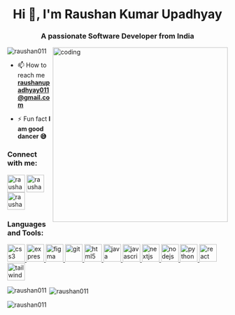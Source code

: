 <h1 align="center">Hi 👋, I'm Raushan Kumar Upadhyay</h1>
<h3 align="center">A passionate Software Developer from India</h3>

<img align="right" alt="coding" width="400" src="https://media.tenor.com/qJ5evVs-_uUAAAAC/coding.gif">

<p align="left"> <img src="https://komarev.com/ghpvc/?username=raushan011&label=Profile%20views&color=0e75b6&style=flat" alt="raushan011" /> </p>

- 📫 How to reach me **raushanupadhyay011@gmail.com**

- ⚡ Fun fact **I am good dancer 😅**

<h3 align="left">Connect with me:</h3>
<p align="left">
<a href="https://linkedin.com/in/raushan-upadhyay-194647223" target="blank"><img align="center" src="https://cdn-icons-png.flaticon.com/512/174/174857.png" alt="raushan-upadhyay-194647223" height="40" width="40" /></a>
<a href="https://instagram.com/raushan_upadhyay_01" target="blank"><img align="center" 
src="https://upload.wikimedia.org/wikipedia/commons/thumb/e/e7/Instagram_logo_2016.svg/2048px-Instagram_logo_2016.svg.png" alt="raushan_upadhyay_01" height="40" width="40" /></a>
<a href="https://www.leetcode.com/raushanupadhyay01" target="blank"><img align="center" src="https://leetcode.com/static/images/LeetCode_logo_rvs.png" alt="raushanupadhyay01" height="40" width="40" /></a>
</p>

<h3 align="left">Languages and Tools:</h3>
<p align="left"> <a href="https://www.w3schools.com/css/" target="_blank" rel="noreferrer"> <img src="https://upload.wikimedia.org/wikipedia/commons/thumb/d/d5/CSS3_logo_and_wordmark.svg/1452px-CSS3_logo_and_wordmark.svg.png" alt="css3"  height="40"/> </a> <a href="https://expressjs.com" target="_blank" rel="noreferrer"> <img src="https://inapp.com/wp-content/uploads/elementor/thumbs/express-js-01-1-q05uw85vt1jqloiy5k82sfy7tgvysgt1uqld8slsbc.png" alt="express" height="40"/> </a> <a href="https://www.figma.com/" target="_blank" rel="noreferrer"> <img src="https://www.vectorlogo.zone/logos/figma/figma-icon.svg" alt="figma" height="40"/> </a> <a href="https://git-scm.com/" target="_blank" rel="noreferrer"> <img src="https://www.vectorlogo.zone/logos/git-scm/git-scm-icon.svg" alt="git" height="40"/> </a> <a href="https://www.w3.org/html/" target="_blank" rel="noreferrer"> <img src="https://upload.wikimedia.org/wikipedia/commons/thumb/3/38/HTML5_Badge.svg/800px-HTML5_Badge.svg.png" alt="html5" height="40"/> </a> <a href="https://www.java.com" target="_blank" rel="noreferrer"> <img src="https://logos-world.net/wp-content/uploads/2022/07/Java-Logo.png" alt="java" height="40"/> </a> <a href="https://developer.mozilla.org/en-US/docs/Web/JavaScript" target="_blank" rel="noreferrer"> <img src="https://upload.wikimedia.org/wikipedia/commons/thumb/6/6a/JavaScript-logo.png/768px-JavaScript-logo.png" alt="javascript" height="40"/> </a> <a href="https://nextjs.org/" target="_blank" rel="noreferrer"> <img src="https://static-00.iconduck.com/assets.00/nextjs-icon-2048x1234-pqycciiu.png" alt="nextjs" height="40"/> </a> <a href="https://nodejs.org" target="_blank" rel="noreferrer"> <img src="https://upload.wikimedia.org/wikipedia/commons/thumb/d/d9/Node.js_logo.svg/2560px-Node.js_logo.svg.png" alt="nodejs" height="40"/> </a> <a href="https://www.python.org" target="_blank" rel="noreferrer"> <img src="https://upload.wikimedia.org/wikipedia/commons/thumb/c/c3/Python-logo-notext.svg/1869px-Python-logo-notext.svg.png" alt="python"  height="40"/> </a> <a href="https://reactjs.org/" target="_blank" rel="noreferrer"> <img src="https://cdn4.iconfinder.com/data/icons/logos-3/600/React.js_logo-512.png" alt="react" height="40"/> </a> <a href="https://tailwindcss.com/" target="_blank" rel="noreferrer"> <img src="https://upload.wikimedia.org/wikipedia/commons/thumb/d/d5/Tailwind_CSS_Logo.svg/1200px-Tailwind_CSS_Logo.svg.png" alt="tailwind" height="40"/> </a> </p>

<p><img align="left" src="https://github-readme-stats.vercel.app/api/top-langs?username=raushan011&show_icons=true&locale=en&layout=compact" alt="raushan011" /></p>

<p>&nbsp;<img align="center" src="https://github-readme-stats.vercel.app/api?username=raushan011&show_icons=true&locale=en" alt="raushan011" /></p>

<p><img align="center" src="https://github-readme-streak-stats.herokuapp.com/?user=raushan011&" alt="raushan011" /></p>
